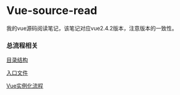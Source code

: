 # Vue-source-read

我的vue源码阅读笔记，该笔记对应vue2.4.2版本，注意版本的一致性。

### 总流程相关

[目录结构](目录结构.md)

[入口文件](入口文件.md)

[Vue实例化流程](Vue实例化流程.md)